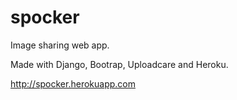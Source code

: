 # spocker
Image sharing web app.

Made with Django, Bootrap, Uploadcare and Heroku.

http://spocker.herokuapp.com
